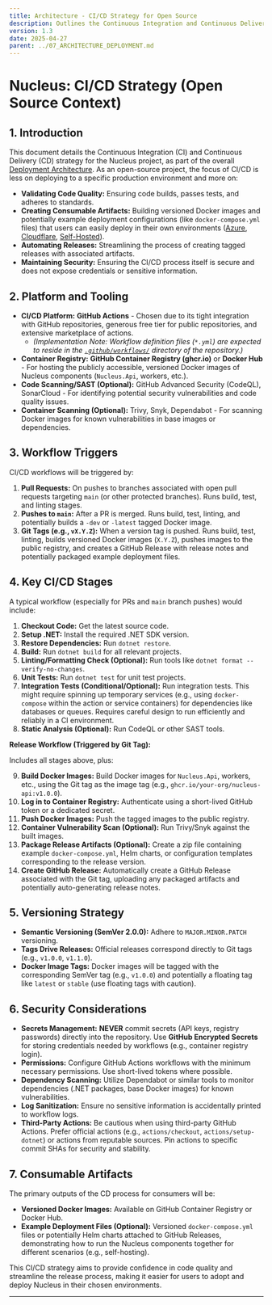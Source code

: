 ```yaml
---
title: Architecture - CI/CD Strategy for Open Source
description: Outlines the Continuous Integration and Continuous Delivery/Deployment strategy tailored for the Nucleus open-source project.
version: 1.3
date: 2025-04-27
parent: ../07_ARCHITECTURE_DEPLOYMENT.md
---
```


# Nucleus: CI/CD Strategy (Open Source Context)

## 1. Introduction

This document details the Continuous Integration (CI) and Continuous Delivery (CD) strategy for the Nucleus project, as part of the overall [Deployment Architecture](../07_ARCHITECTURE_DEPLOYMENT.md). As an open-source project, the focus of CI/CD is less on deploying to a specific production environment and more on:

*   **Validating Code Quality:** Ensuring code builds, passes tests, and adheres to standards.
*   **Creating Consumable Artifacts:** Building versioned Docker images and potentially example deployment configurations (like `docker-compose.yml` files) that users can easily deploy in their own environments ([Azure](./Hosting/ARCHITECTURE_HOSTING_AZURE.md), [Cloudflare](./Hosting/ARCHITECTURE_HOSTING_CLOUDFLARE.md), [Self-Hosted](./Hosting/ARCHITECTURE_HOSTING_SELFHOST_HOMENETWORK.md)).
*   **Automating Releases:** Streamlining the process of creating tagged releases with associated artifacts.
*   **Maintaining Security:** Ensuring the CI/CD process itself is secure and does not expose credentials or sensitive information.

## 2. Platform and Tooling

*   **CI/CD Platform:** **GitHub Actions** - Chosen due to its tight integration with GitHub repositories, generous free tier for public repositories, and extensive marketplace of actions.
    *   *(Implementation Note: Workflow definition files (`*.yml`) are expected to reside in the [`.github/workflows/`](../../../../.github/workflows/) directory of the repository.)*
*   **Container Registry:** **GitHub Container Registry (ghcr.io)** or **Docker Hub** - For hosting the publicly accessible, versioned Docker images of Nucleus components (`Nucleus.Api`, workers, etc.).
*   **Code Scanning/SAST (Optional):** GitHub Advanced Security (CodeQL), SonarCloud - For identifying potential security vulnerabilities and code quality issues.
*   **Container Scanning (Optional):** Trivy, Snyk, Dependabot - For scanning Docker images for known vulnerabilities in base images or dependencies.

## 3. Workflow Triggers

CI/CD workflows will be triggered by:

1.  **Pull Requests:** On pushes to branches associated with open pull requests targeting `main` (or other protected branches). Runs build, test, and linting stages.
2.  **Pushes to `main`:** After a PR is merged. Runs build, test, linting, and potentially builds a `-dev` or `-latest` tagged Docker image.
3.  **Git Tags (e.g., `vX.Y.Z`):** When a version tag is pushed. Runs build, test, linting, builds versioned Docker images (`X.Y.Z`), pushes images to the public registry, and creates a GitHub Release with release notes and potentially packaged example deployment files.

## 4. Key CI/CD Stages

A typical workflow (especially for PRs and `main` branch pushes) would include:

1.  **Checkout Code:** Get the latest source code.
2.  **Setup .NET:** Install the required .NET SDK version.
3.  **Restore Dependencies:** Run `dotnet restore`.
4.  **Build:** Run `dotnet build` for all relevant projects.
5.  **Linting/Formatting Check (Optional):** Run tools like `dotnet format --verify-no-changes`.
6.  **Unit Tests:** Run `dotnet test` for unit test projects.
7.  **Integration Tests (Conditional/Optional):** Run integration tests. This might require spinning up temporary services (e.g., using `docker-compose` within the action or service containers) for dependencies like databases or queues. Requires careful design to run efficiently and reliably in a CI environment.
8.  **Static Analysis (Optional):** Run CodeQL or other SAST tools.

**Release Workflow (Triggered by Git Tag):**

Includes all stages above, plus:

9.  **Build Docker Images:** Build Docker images for `Nucleus.Api`, workers, etc., using the Git tag as the image tag (e.g., `ghcr.io/your-org/nucleus-api:v1.0.0`).
10. **Log in to Container Registry:** Authenticate using a short-lived GitHub token or a dedicated secret.
11. **Push Docker Images:** Push the tagged images to the public registry.
12. **Container Vulnerability Scan (Optional):** Run Trivy/Snyk against the built images.
13. **Package Release Artifacts (Optional):** Create a zip file containing example `docker-compose.yml`, Helm charts, or configuration templates corresponding to the release version.
14. **Create GitHub Release:** Automatically create a GitHub Release associated with the Git tag, uploading any packaged artifacts and potentially auto-generating release notes.

## 5. Versioning Strategy

*   **Semantic Versioning (SemVer 2.0.0):** Adhere to `MAJOR.MINOR.PATCH` versioning.
*   **Tags Drive Releases:** Official releases correspond directly to Git tags (e.g., `v1.0.0`, `v1.1.0`).
*   **Docker Image Tags:** Docker images will be tagged with the corresponding SemVer tag (e.g., `v1.0.0`) and potentially a floating tag like `latest` or `stable` (use floating tags with caution).

## 6. Security Considerations

*   **Secrets Management:** **NEVER** commit secrets (API keys, registry passwords) directly into the repository. Use **GitHub Encrypted Secrets** for storing credentials needed by workflows (e.g., container registry login).
*   **Permissions:** Configure GitHub Actions workflows with the minimum necessary permissions. Use short-lived tokens where possible.
*   **Dependency Scanning:** Utilize Dependabot or similar tools to monitor dependencies (.NET packages, base Docker images) for known vulnerabilities.
*   **Log Sanitization:** Ensure no sensitive information is accidentally printed to workflow logs.
*   **Third-Party Actions:** Be cautious when using third-party GitHub Actions. Prefer official actions (e.g., `actions/checkout`, `actions/setup-dotnet`) or actions from reputable sources. Pin actions to specific commit SHAs for security and stability.

## 7. Consumable Artifacts

The primary outputs of the CD process for consumers will be:

*   **Versioned Docker Images:** Available on GitHub Container Registry or Docker Hub.
*   **Example Deployment Files (Optional):** Versioned `docker-compose.yml` files or potentially Helm charts attached to GitHub Releases, demonstrating how to run the Nucleus components together for different scenarios (e.g., self-hosting).

This CI/CD strategy aims to provide confidence in code quality and streamline the release process, making it easier for users to adopt and deploy Nucleus in their chosen environments.

---
